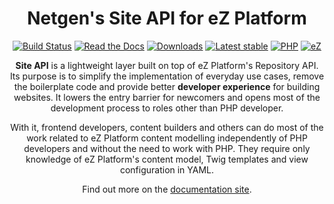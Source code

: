 <h1 align="center">Netgen's Site API for eZ Platform</h1>

<div align="center">

[![Build Status](https://img.shields.io/travis/netgen/ezplatform-site-api.svg?style=popout)](https://travis-ci.org/netgen/ezplatform-site-api)
[![Read the Docs](https://img.shields.io/readthedocs/pip.svg?style=popout)](https://docs.netgen.io/projects/site-api/en/latest/)
[![Downloads](https://img.shields.io/packagist/dt/netgen/ezplatform-site-api.svg?style=popout)](https://packagist.org/packages/netgen/ezplatform-site-api)
[![Latest stable](https://img.shields.io/packagist/v/netgen/ezplatform-site-api.svg?style=popout)](https://packagist.org/packages/netgen/ezplatform-site-api)
[![PHP](https://img.shields.io/badge/PHP-%E2%89%A5%205.6-%238892BF.svg)](https://secure.php.net/)
[![eZ](https://img.shields.io/badge/eZ%20Platform-%E2%89%A5%201.0-orange.svg?style=popout)](https://ezplatform.com/)

</div>

<p align="center">
<strong>Site API</strong> is a lightweight layer built on top of eZ Platform's Repository API. Its purpose is to
simplify the implementation of everyday use cases, remove the boilerplate code and provide better
<strong>developer experience</strong> for building websites. It lowers the entry barrier for newcomers and opens
most of the development process to roles other than PHP developer.
</p>

<p align="center">
With it, frontend developers, content builders and others can do most of the work related to
eZ Platform content modelling independently of PHP developers and without the need to work with PHP.
They require only knowledge of eZ Platform's content model, Twig templates and view configuration
in YAML.
</p>

<p align="center">
Find out more on the <a href="https://docs.netgen.io/projects/site-api">documentation site</a>.
</p>
